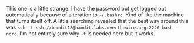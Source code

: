 This one is a little strange. I have the password but get logged out
automatically because of alteration to `~/.bashrc`. Kind of like the machine
that turns itself off. A little searching revealed that the best way around
this was `ssh -t ssh://bandit18@bandit.labs.overthewire.org:2220 bash
--norc`. I'm not entirely sure why `-t` is needed here but it works.
